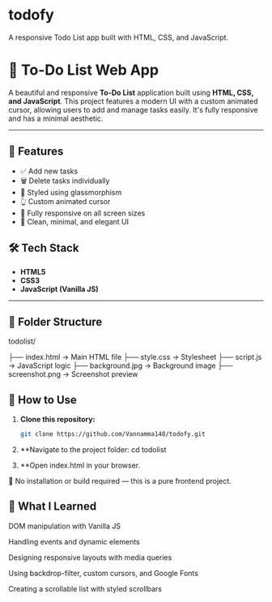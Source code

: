 # todofy
A responsive Todo List app built with HTML, CSS, and JavaScript.


# 📝 To-Do List Web App

A beautiful and responsive **To-Do List** application built using **HTML, CSS, and JavaScript**. This project features a modern UI with a custom animated cursor, allowing users to add and manage tasks easily. It's fully responsive and has a minimal aesthetic.

---

## 🚀 Features

- ✅ Add new tasks  
- 🗑️ Delete tasks individually  
- 🎨 Styled using glassmorphism  
- 👆 Custom animated cursor  
- 📱 Fully responsive on all screen sizes  
- 🌈 Clean, minimal, and elegant UI  


## 🛠️ Tech Stack

- **HTML5**
- **CSS3**
- **JavaScript (Vanilla JS)**

---

## 📁 Folder Structure
todolist/

├── index.html        → Main HTML file
├── style.css         → Stylesheet
├── script.js         → JavaScript logic
├── background.jpg    → Background image
├── screenshot.png    → Screenshot preview


## 🧩 How to Use

1. **Clone this repository:**
   ```bash
   git clone https://github.com/Vannamma148/todofy.git

2. **Navigate to the project folder:
 cd todolist

3. **Open index.html in your browser.

📌 No installation or build required — this is a pure frontend project.

## 🧠 What I Learned

DOM manipulation with Vanilla JS

Handling events and dynamic elements

Designing responsive layouts with media queries

Using backdrop-filter, custom cursors, and Google Fonts

Creating a scrollable list with styled scrollbars

